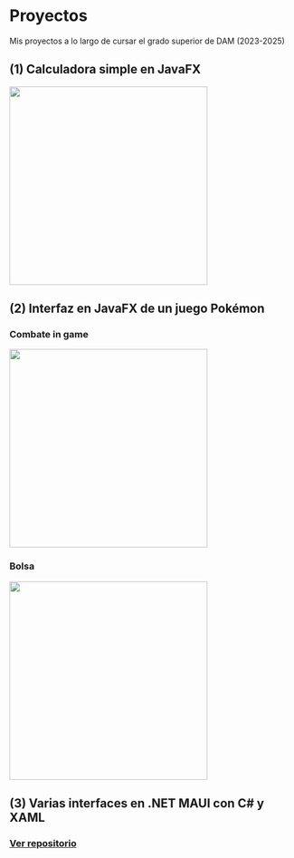 # Proyectos

Mis proyectos a lo largo de cursar el grado superior de DAM (2023-2025)
 
## (1) Calculadora simple en JavaFX

<img src="https://github.com/user-attachments/assets/4109d110-be12-40d2-85a7-0899565b9ad7" height="350px">

## (2) Interfaz en JavaFX de un juego Pokémon

### Combate in game
<img src="https://github.com/Maek0s/PokeJava_Interfaces/assets/145163254/2cabdfae-51c0-4f37-8cf5-de5311bc5ac0" height="350px">

### Bolsa
<img src="https://github.com/Maek0s/PokeJava_Interfaces/assets/145163254/8583d1d5-047b-4651-86cc-3cd84d3ac964" height="350px">

## (3) Varias interfaces en .NET MAUI con C# y XAML

<h3><a href="https://github.com/Maek0s/2DAM_DesarrolloInterfaces">Ver repositorio</a></h3>
